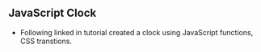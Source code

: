 ## JavaScript Clock

- Following linked in tutorial created a clock using JavaScript functions, CSS transtions.